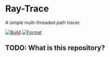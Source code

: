 # Ray-Trace

A simple multi-threaded path tracer.

[![Build](https://github.com/rentruewang/raytrace/actions/workflows/build.yaml/badge.svg)](https://github.com/rentruewang/raytrace/actions/workflows/build.yaml)
[![Format](https://github.com/rentruewang/raytrace/actions/workflows/format.yaml/badge.svg)](https://github.com/rentruewang/raytrace/actions/workflows/format.yaml)

## TODO: What is this repository?
